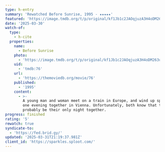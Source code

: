 ```yaml
---
type: h-entry
summary: 'Rewatched Before Sunrise, 1995 - ★★★★★'
featured: 'https://image.tmdb.org/t/p/original/kf1Jb1c2JAOqjuzA3H4oDM263uB.jpg'
date: '2025-03-30'
watch-of:
  type:
    - h-cite
  properties:
    name:
      - Before Sunrise
    photo:
      - 'https://image.tmdb.org/t/p/original/kf1Jb1c2JAOqjuzA3H4oDM263uB.jpg'
    uid:
      - 'tmdb:76'
    url:
      - 'https://themoviedb.org/movie/76'
    published:
      - '1995'
    content:
      - >-
        A young man and woman meet on a train in Europe, and wind up spending
        one evening together in Vienna. Unfortunately, both know that this will
        probably be their only night together.
progress: finished
rating: '5'
rewatch: true
syndicate-to:
  - 'https://fed.brid.gy/'
updated: '2025-03-31T21:19:37.981Z'
client_id: 'https://sparkles.sploot.com/'
---
```


